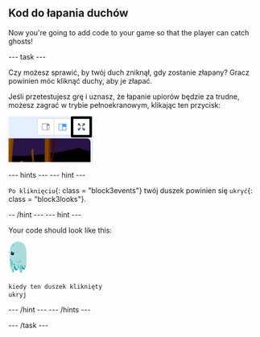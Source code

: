 ## Kod do łapania duchów

Now you're going to add code to your game so that the player can catch ghosts!

\--- task \---

Czy możesz sprawić, by twój duch zniknął, gdy zostanie złapany? Gracz powinien móc kliknąć duchy, aby je złapać.

Jeśli przetestujesz grę i uznasz, że łapanie upiorów będzie za trudne, możesz zagrać w trybie pełnoekranowym, klikając ten przycisk:

![zrzut ekranu](images/ghost-fullscreen-annotated.png)

\--- hints \--- \--- hint \---

`Po kliknięciu`{: class = "block3events"} twój duszek powinien się `ukryć`{: class = "block3looks"}.

-- /hint \--- \--- hint \---

Your code should look like this:

![duszek ducha](images/ghost-sprite.png)

```blocks3
kiedy ten duszek kliknięty
ukryj
```

\--- /hint \--- \--- /hints \---

\--- /task \---